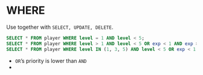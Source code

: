 # WHERE
Use together with `SELECT, UPDATE, DELETE`.
```SQL
SELECT * FROM player WHERE level = 1 AND level < 5;
SELECT * FROM player WHERE level > 1 AND level < 5 OR exp < 1 AND exp > 5;
SELECT * FROM player WHERE level IN (1, 3, 5) AND level < 5 OR exp < 1 AND exp > 5;
```
- `OR`’s priority is lower than `AND`
- 